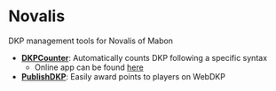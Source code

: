 # Novalis
DKP management tools for Novalis of Mabon

* **<a href="DKPCounter/README.md">DKPCounter</a>**: Automatically counts DKP following a specific syntax
  - Online app can be found <a href="http://tera-gilbert.me/Ronin/DKPCounter/count/">here</a>
* **<a href="PublishDKP/README.md">PublishDKP</a>**: Easily award points to players on WebDKP
